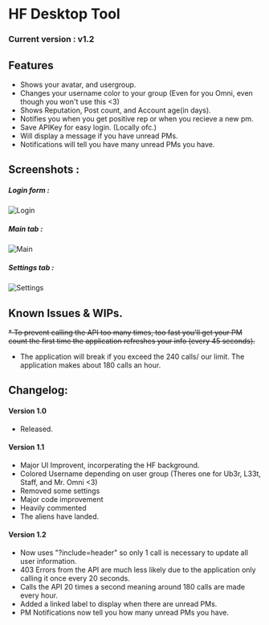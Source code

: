 # HF Desktop Tool
### Current version : v1.2

## Features
* Shows your avatar, and usergroup.
* Changes your username color to your group (Even for you Omni, even though you won't use this <3)
* Shows Reputation, Post count, and Account age(in days).
* Notifies you when you get positive rep or when you recieve a new pm.
* Save APIKey for easy login. (Locally ofc.)
* Will display a message if you have unread PMs.
* Notifications will tell you have many unread PMs you have.

## Screenshots : 
##### Login form :

![Login](https://i.gyazo.com/47e909c2214c4e970a1d589037ca5611.png)

##### Main tab : 


![Main](https://i.gyazo.com/cdeac8ff05943326cfb2fd31e38fdb6d.png)

##### Settings tab : 


![Settings](https://i.gyazo.com/f621e85ce7b81f3fce2d5318a67fe4ae.png)


## Known Issues & WIPs.
~~* To prevent calling the API too many times, too fast you'll get your PM count the first time the application refreshes your info (every 45 seconds).~~
* The application will break if you exceed the 240 calls/ our limit. The application makes about 180 calls an hour.

## Changelog:
#### Version 1.0
* Released.

#### Version 1.1
* Major UI Improvent, incorperating the HF background.
* Colored Username depending on user group (Theres one for Ub3r, L33t, Staff, and Mr. Omni <3)
* Removed some settings
* Major code improvement
* Heavily commented
* The aliens have landed.

#### Version 1.2
* Now uses "?include=header" so only 1 call is necessary to update all user information.
* 403 Errors from the API are much less likely due to the application only calling it once every 20 seconds.
* Calls the API 20 times a second meaning around 180 calls are made every hour.
* Added a linked label to display when there are unread PMs.
* PM Notifications now tell you how many unread PMs you have.
